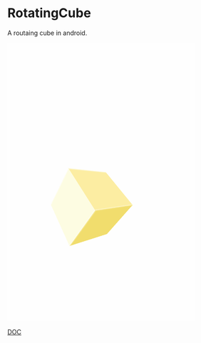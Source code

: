 # RotatingCube
A routaing cube in android.

![示例](roting_cube.gif)

[DOC](http://www.jianshu.com/p/b085085e8b14)
